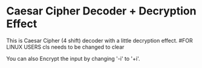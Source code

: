# Caesar Cipher Decoder + Decryption Effect
This is Caesar Cipher (4 shift) decoder with a little decryption effect.
#FOR LINUX USERS
cls needs to be changed to clear

You can also Encrypt the input by changing '-i' to '+i'.
